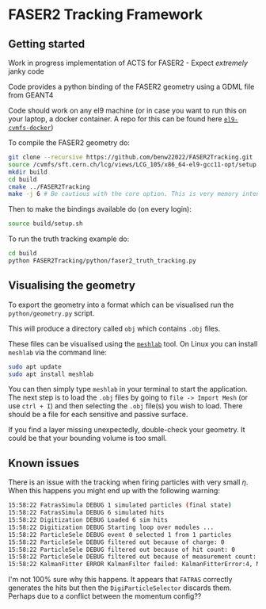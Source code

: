 # FASER2 Tracking Framework

## Getting started

Work in progress implementation of ACTS for FASER2 - Expect *extremely* janky code

Code provides a python binding of the FASER2 geometry using a GDML file from GEANT4

Code should work on any el9 machine (or in case you want to run this on your laptop, a docker container. A repo for this can be found here [`el9-cvmfs-docker`](https://github.com/benw22022/el9-cvmfs-docker))

To compile the FASER2 geometry do:

```bash
git clone --recursive https://github.com/benw22022/FASER2Tracking.git
source /cvmfs/sft.cern.ch/lcg/views/LCG_105/x86_64-el9-gcc11-opt/setup.sh
mkdir build
cd build
cmake ../FASER2Tracking
make -j 6 # Be cautious with the core option. This is very memory intensive!
```

Then to make the bindings available do (on every login):

```bash
source build/setup.sh
```

To run the truth tracking example do:

```bash
cd build
python FASER2Tracking/python/faser2_truth_tracking.py
```

## Visualising the geometry

To export the geometry into a format which can be visualised run the `python/geometry.py` script.

This will produce a directory called `obj` which contains `.obj` files.

These files can be visualised using the [`meshlab`](https://www.meshlab.net/#download) tool.
On Linux you can install `meshlab` via the command line:

```bash
sudo apt update
sudo apt install meshlab
```

You can then simply type `meshlab` in your terminal to start the application. The next step is to load the `.obj` files by going to `file -> Import Mesh` (or use `ctrl + I`) and then selecting the `.obj` file(s) you wish to load. There should be a file for each sensitive and passive surface.

If you find a layer missing unexpectedly, double-check your geometry. It could be that your bounding volume is too small.

## Known issues

There is an issue with the tracking when firing particles with very small $\eta$. When this happens you might end up with the following warning:

```bash
15:58:22 FatrasSimula DEBUG 1 simulated particles (final state) 
15:58:22 FatrasSimula DEBUG 6 simulated hits 
15:58:22 Digitization DEBUG Loaded 6 sim hits 
15:58:22 Digitization DEBUG Starting loop over modules ...
15:58:22 ParticleSele DEBUG event 0 selected 1 from 1 particles 
15:58:22 ParticleSele DEBUG filtered out because of charge: 0 
15:58:22 ParticleSele DEBUG filtered out because of hit count: 0 
15:58:22 ParticleSele DEBUG filtered out because of measurement count: 0 
15:58:22 KalmanFitter ERROR KalmanFilter failed: KalmanFitterError:4, No measurement detected during the propagation
```

I'm not 100% sure why this happens. It appears that `FATRAS` correctly generates the hits but then the `DigiParticleSelector` discards them. Perhaps due to a conflict between the momentum config??
